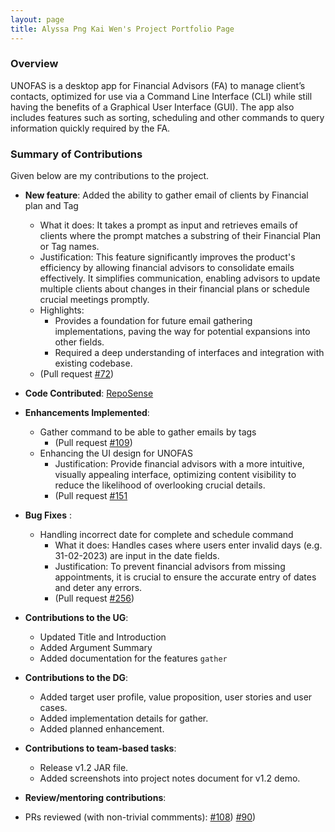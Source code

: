 ```yaml
---
layout: page
title: Alyssa Png Kai Wen's Project Portfolio Page
---
```


### Overview

UNOFAS is a desktop app for Financial Advisors (FA) to manage client’s contacts, optimized for use via a Command Line
Interface (CLI) while still having the benefits of a Graphical User Interface (GUI). The app also includes features
such as sorting, scheduling and other commands to query information quickly required by the FA.

### Summary of Contributions

Given below are my contributions to the project.
* **New feature**: Added the ability to gather email of clients by Financial plan and Tag
    * What it does: It takes a prompt as input and retrieves emails of clients where the prompt matches a substring of their Financial Plan or Tag names. 
    * Justification: This feature significantly improves the product's efficiency by allowing financial advisors to consolidate emails effectively. It simplifies communication, enabling advisors to update multiple clients about changes in their financial plans or schedule crucial meetings promptly. 
    * Highlights:
      * Provides a foundation for future email gathering implementations, paving the way for potential expansions into other fields. 
      * Required a deep understanding of interfaces and integration with existing codebase.
    * (Pull request [#72](https://github.com/AY2324S1-CS2103T-F12-1/tp/pull/72))

* **Code Contributed**: [RepoSense](https://nus-cs2103-ay2324s1.github.io/tp-dashboard/?search=alyssapng&breakdown=true)

* **Enhancements Implemented**:
  * Gather command to be able to gather emails by tags
    * (Pull request [#109](https://github.com/AY2324S1-CS2103T-F12-1/tp/pull/109))
  * Enhancing the UI design for UNOFAS
    * Justification: Provide financial advisors with a more intuitive, visually appealing interface, optimizing content visibility to reduce the likelihood of overlooking crucial details.
    * (Pull request [#151](https://github.com/AY2324S1-CS2103T-F12-1/tp/pull/151)

* **Bug Fixes** :
  * Handling incorrect date for complete and schedule command 
    * What it does: Handles cases where users enter invalid days (e.g. 31-02-2023) are input in the date fields.
    * Justification: To prevent financial advisors from missing appointments, it is crucial to ensure the accurate entry of dates and deter any errors.
    * (Pull request [#256](https://github.com/AY2324S1-CS2103T-F12-1/tp/pull/256))

* **Contributions to the UG**:
  * Updated Title and Introduction
  * Added Argument Summary
  * Added documentation for the features `gather`

* **Contributions to the DG**:
  * Added target user profile, value proposition, user stories and user cases.
  * Added implementation details for gather.
  * Added planned enhancement.

* **Contributions to team-based tasks**:
  * Release v1.2 JAR file.
  * Added screenshots into project notes document for v1.2 demo.

* **Review/mentoring contributions**:
* PRs reviewed (with non-trivial commments):
[#108](https://github.com/AY2324S1-CS2103T-F12-1/tp/pull/108))
[#90](https://github.com/AY2324S1-CS2103T-F12-1/tp/pull/90))
